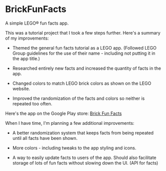 # BrickFunFacts
A simple LEGO® fun facts app.

This was a tutorial project that I took a few steps further.
Here's a summary of my improvements:

- Themed the general fun facts tutorial as a LEGO app.
  (Followed LEGO Group guidelines for the use of their
  name - including not putting it in the app title.)

- Researched entirely new facts and increased the quantity
  of facts in the app.

- Changed colors to match LEGO brick colors as shown on
  the LEGO website.

- Improved the randomization of the facts and colors so
  neither is repeated too often.

Here's the app on the Google Play store: [Brick Fun Facts](https://play.google.com/store/apps/details?id=com.jdsandifer.brickfunfacts)


When I have time, I'm planning a few additional improvements:

- A better randomization system that keeps facts
  from being repeated until all facts have been shown.

- More colors - including tweaks to the app styling and 
  icons.

- A way to easily update facts to users of the app.
  Should also facilitate storage of lots of
  fun facts without slowing down the UI. (API for facts)
